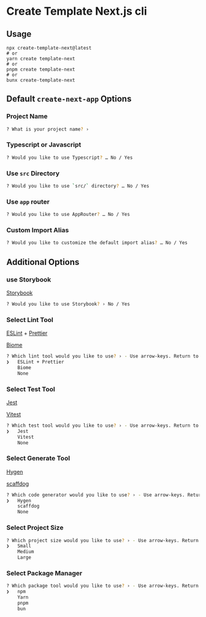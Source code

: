 # Create Template Next.js cli

## Usage

```
npx create-template-next@latest
# or
yarn create template-next
# or
pnpm create template-next
# or
bunx create-template-next
```

## Default `create-next-app` Options

### Project Name

```bash
? What is your project name? ›
```

### Typescript or Javascript

```bash
? Would you like to use Typescript? … No / Yes
```

### Use `src` Directory

```bash
? Would you like to use `src/` directory? … No / Yes
```

### Use `app` router

```bash
? Would you like to use AppRouter? … No / Yes
```

### Custom Import Alias

```bash
? Would you like to customize the default import alias? … No / Yes
```

## Additional Options

### use Storybook

[Storybook](https://storybook.js.org/)

```bash
? Would you like to use Storybook? › No / Yes
```

### Select Lint Tool

[ESLint](https://eslint.org/) + [Prettier](https://prettier.io/)

[Biome](https://biomejs.dev/)

```bash
? Which lint tool would you like to use? › - Use arrow-keys. Return to submit.
❯   ESLint + Prettier
    Biome
    None
```

### Select Test Tool

[Jest](https://jestjs.io/)

[Vitest](https://vitest.dev/)

```bash
? Which test tool would you like to use? › - Use arrow-keys. Return to submit.
❯   Jest
    Vitest
    None
```

### Select Generate Tool

[Hygen](https://www.hygen.io/)

[scaffdog](https://scaff.dog/)

```bash
? Which code generator would you like to use? › - Use arrow-keys. Return to submit.
❯   Hygen
    scaffdog
    None
```

### Select Project Size

```bash
? Which project size would you like to use? › - Use arrow-keys. Return to submit.
❯   Small
    Medium
    Large
```

### Select Package Manager

```bash
? Which package tool would you like to use? › - Use arrow-keys. Return to submit.
❯   npm
    Yarn
    pnpm
    bun
```
